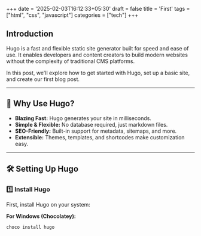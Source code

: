 +++
date = '2025-02-03T16:12:33+05:30'
draft = false
title = 'First'
tags = ["html", "css", "javascript"]
categories = ["tech"]
+++


## Introduction  

Hugo is a fast and flexible static site generator built for speed and ease of use. It enables developers and content creators to build modern websites without the complexity of traditional CMS platforms.

In this post, we'll explore how to get started with Hugo, set up a basic site, and create our first blog post.

---

## 🚀 Why Use Hugo?  

- **Blazing Fast:** Hugo generates your site in milliseconds.  
- **Simple & Flexible:** No database required, just markdown files.  
- **SEO-Friendly:** Built-in support for metadata, sitemaps, and more.  
- **Extensible:** Themes, templates, and shortcodes make customization easy.  

---

## 🛠 Setting Up Hugo  

### 1️⃣ Install Hugo  

First, install Hugo on your system:  

**For Windows (Chocolatey):**  
```powershell
choco install hugo